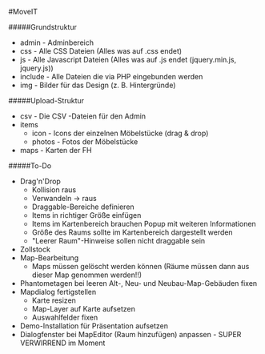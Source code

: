 #MoveIT

#####Grundstruktur
- admin - Adminbereich
- css - Alle CSS Dateien (Alles was auf .css endet)
- js - Alle Javascript Dateien (Alles was auf .js endet (jquery.min.js, jquery.js))
- include - Alle Dateien die via PHP eingebunden werden
- img - Bilder für das Design (z. B. Hintergründe)

#####Upload-Struktur
 - csv   - Die CSV -Dateien für den Admin
 - items
   - icon   - Icons der einzelnen Möbelstücke (drag & drop)
   - photos - Fotos der Möbelstücke
 - maps  - Karten der FH


#####To-Do
- Drag'n'Drop
    - Kollision raus
    - Verwandeln -> raus
    - Draggable-Bereiche definieren
    - Items in richtiger Größe einfügen
    - Items im Kartenbereich brauchen Popup mit weiteren Informationen
    - Größe des Raums sollte im Kartenbereich dargestellt werden
    - "Leerer Raum"-Hinweise sollen nicht draggable sein
- Zollstock
- Map-Bearbeitung
    - Maps müssen gelöscht werden können (Räume müssen dann aus dieser Map genommen werden!!)
- Phantometagen bei leeren Alt-, Neu- und Neubau-Map-Gebäuden fixen
- Mapdialog fertigstellen
    - Karte resizen
    - Map-Layer auf Karte aufsetzen
    - Auswahlfelder fixen
- Demo-Installation für Präsentation aufsetzen
- Dialogfenster bei MapEditor (Raum hinzufügen) anpassen - SUPER VERWIRREND im Moment
